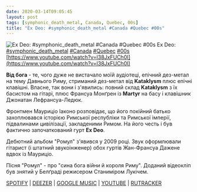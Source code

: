 ```yaml
---
date: 2020-03-14T09:05:45
layout: post
tags: [symphonic_death_metal, Canada, Quebec, 00s]
title: "Ex Deo: #symphonic_death_metal #Canada #Quebec #00s"
---
```

![Ex Deo: #symphonic_death_metal #Canada #Quebec #00s](https://i.ytimg.com/vi/l38JxFUCh0I/hqdefault.jpg)
Ex Deo: [#symphonic_death_metal](/tags/#symphonic_death_metal) [#Canada](/tags/#Canada) [#Quebec](/tags/#Quebec) [#00s](/tags/#00s) [https://www.youtube.com/watch?v=l38JxFUCh0I](https://www.youtube.com/watch?v=l38JxFUCh0I)

**Від бога** - те, чого дуже не вистачало моїй аудіотеці, епічний дез-метал на тему Давнього Риму, стриманий дез-метал від **Kataklysm** плюс епічні клавішні. Власне, так вони і з&#39;явились: повний склад **Kataklysm** з їх басистом на гітарі, плюс Франсуа Монґрен із **Martyr** на басу і клавішник Джонатан Лефрансуа-Ледюк.

Фронтмен Мауриціо Іаконо розповідає, що його покійний батько захоплювався історією Римської республіки та Римської імперії, підвалинами цивілізації, закладеними Римом. На його честь і був фактично започаткований гурт **Ex Deo**.

Дебютний альбом &quot;Ромул&quot; з&#39;явився у 2009 році. Звук оформлювали гітарист (і штатний звукоінженер) обох гуртів Жан-Франсуа Дажене вдвох із Мауриціо.

Пісня &quot;Ромул&quot; - про &quot;сина бога війни й короля Риму&quot;. Доданий відеокліп був знятий у Белґраді режисером Станиміром Лукічем.

[SPOTIFY](https://open.spotify.com/album/69l49OFOQn1bRrrWmWS54D) | [DEEZER](https://www.deezer.com/album/90882922?utm_source=deezer&amp;utm_content=album-90882922&amp;utm_term=1601611822_1584169416&amp;utm_medium=web) | [GOOGLE MUSIC](https://play.google.com/music/m/Bnavp7tiqatod6drvghwsiher74?t=Romulus_-_Ex_Deo) | [YOUTUBE](https://www.youtube.com/playlist?list=OLAK5uy_n0zlfnFzEY_xHtLswfP6AKWDuHh2y2KQM) | [RUTRACKER](https://rutracker.org/forum/viewtopic.php?t=5603986)